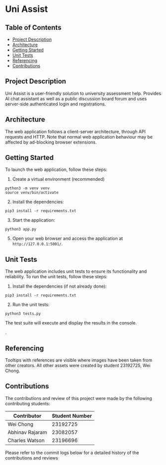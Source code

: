 # Uni Assist

## Table of Contents

- [Project Description](#project-description)
- [Architecture](#architecture)
- [Getting Started](#getting-started)
- [Unit Tests](#unit-tests)
- [Referencing](#referencing)
- [Contributions](#contributions)

## Project Description

Uni Assist is a user-friendly solution to university assessment help. Provides AI chat assistant as well as a public discussion board forum and uses server-side authenticated login and registrations.

## Architecture

The web application follows a client-server architecture, through API requests and HTTP.
Note that normal web application behaviour may be affected by ad-blocking browser extensions.

## Getting Started

To launch the web application, follow these steps:

1. Create a virtual environment (recommended)


```shell
python3 -m venv venv
source venv/bin/activate
```

2. Install the dependencies:

```shell
pip3 install -r requirements.txt
```

3. Start the application:

```shell
python3 app.py
```

5. Open your web browser and access the application at `http://127.0.0.1:5001/`.

## Unit Tests

The web application includes unit tests to ensure its functionality and reliability. To run the unit tests, follow these steps:

1. Install the dependencies (if not already done):

```shell
pip3 install -r requirements.txt
```

2. Run the unit tests:

```shell
python3 tests.py
```

The test suite will execute and display the results in the console.

.

## Referencing

Tooltips with references are visible where images have been taken from other creators. All other assets were created by student 23192725, Wei Chong.


## Contributions

The contributions and review of this project were made by the following contributing students:

| Contributor     | Student Number |
|-----------------|----------------|
| Wei Chong       | 23192725       |
| Abhinav Rajaram | 23082057       |
| Charles Watson  | 23196696       |

Please refer to the commit logs below for a detailed history of the contributions and reviews


